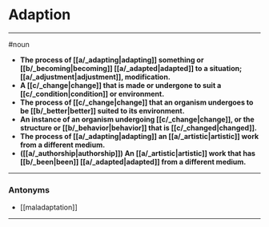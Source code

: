 # Adaption
---
#noun
- **The process of [[a/_adapting|adapting]] something or [[b/_becoming|becoming]] [[a/_adapted|adapted]] to a situation; [[a/_adjustment|adjustment]], modification.**
- **A [[c/_change|change]] that is made or undergone to suit a [[c/_condition|condition]] or environment.**
- **The process of [[c/_change|change]] that an organism undergoes to be [[b/_better|better]] suited to its environment.**
- **An instance of an organism undergoing [[c/_change|change]], or the structure or [[b/_behavior|behavior]] that is [[c/_changed|changed]].**
- **The process of [[a/_adapting|adapting]] an [[a/_artistic|artistic]] work from a different medium.**
- **([[a/_authorship|authorship]]) An [[a/_artistic|artistic]] work that has [[b/_been|been]] [[a/_adapted|adapted]] from a different medium.**
---
### Antonyms
- [[maladaptation]]
---
